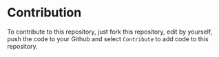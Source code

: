 # Contribution
To contribute to this repository, just fork this repository, edit by yourself, push the code to your Github and select `Contribute` to add code to this repository.
